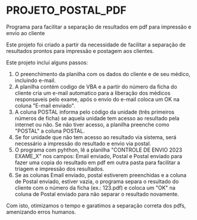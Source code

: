 # PROJETO_POSTAL_PDF
Programa para facilitar a separação de resultados em pdf para impressão e envio ao cliente

Este projeto foi criado a partir da necessidade de facilitar a separação de resultados prontos para impressão e postagem aos clientes. 

Este projeto inclui alguns passos:

1. O preenchimento da planilha com os dados do cliente e de seu médico, incluindo e-mail.
2. A planilha contém codigo de VBA e a partir do número da ficha do cliente cria um e-mail automatico para a liberação dos médicos responsaveis pelo exame, após o envio do e-mail coloca um OK na coluna "E-mail enviado".
3. A coluna POSTAL informa pelo código da unidade (três primeiros números de ficha) se aquela unidade tem acesso ao resultado pela internet ou não. Se não tiver acesso, a planilha preenche como "POSTAL" a coluna POSTAL.
4. Se for unidade que não tem acesso ao resultado via sistema, será necessário a impressão do resultado e envio via postal. 
5. O programa com pyhthon, lê a planilha "CONTROLE DE ENVIO 2023 EXAME_X" nos campos: Email enviado, Postal e Postal enviado para fazer uma copia do resultado em pdf em outra pasta para facilitar a triagem e impressão dos resultados.
6. Se as colunas Email enviado, postal estiverem preenchidas e a coluna de Postal enviado, estiver vazia, o programa separa o resultado do cliente com o número da ficha (ex.: 123.pdf) e coloca um "OK" na coluna de Postal enviado para não separar o resultado novamente.

Com isto, otimizamos o tempo e garatimos a separação correta dos pdfs, amenizando erros humanos. 


